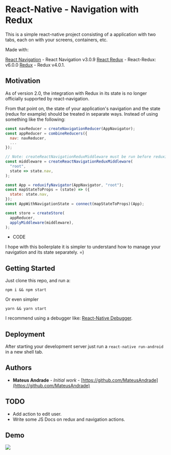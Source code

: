 # React-Native - Navigation with Redux

This is a simple react-native project consisting of a application with two tabs, each on with your screens, containers, etc. 

Made with:

[React Navigation](https://github.com/react-navigation/react-navigation) - React Navigation v3.0.9 
[React Redux](https://github.com/reduxjs/react-redux) - React-Redux: v6.0.0
[Redux](https://github.com/reduxjs/redux) - Redux v4.0.1.


## Motivation

As of version 2.0, the integration with Redux in its state is no longer officially supported by react-navigation.

From that point on, the state of your application's navigation and the state (redux for example) should be treated in separate ways. Instead of using something like the following:

```javascript
const navReducer = createNavigationReducer(AppNavigator);
const appReducer = combineReducers({
  nav: navReducer,
  ...
});

// Note: createReactNavigationReduxMiddleware must be run before reduxifyNavigator
const middleware = createReactNavigationReduxMiddleware(
  "root",
  state => state.nav,
);

const App = reduxifyNavigator(AppNavigator, "root");
const mapStateToProps = (state) => ({
  state: state.nav,
});
const AppWithNavigationState = connect(mapStateToProps)(App);

const store = createStore(
  appReducer,
  applyMiddleware(middleware),
);
```

- CODE

I hope with this boilerplate it is simpler to understand how to manage your navigation and its state separately. =)


## Getting Started

Just clone this repo, and run a:

```
npm i && npm start
```

Or even simpler

```
yarn && yarn start
```

I recommend using a debugger like:  [React-Native Debugger](https://github.com/jhen0409/react-native-debugger).

## Deployment

After starting your development server just run a ```react-native run-android``` in a new shell tab.

## Authors

* **Mateus Andrade** - *Initial work* - [https://github.com/MateusAndrade](https://github.com/MateusAndrade)

## TODO

- Add action to edit user.
- Write some JS Docs on redux and navigation actions.

## Demo

![](https://media.giphy.com/media/MTuYZEmBqwlBdljdi2/giphy.gif)
